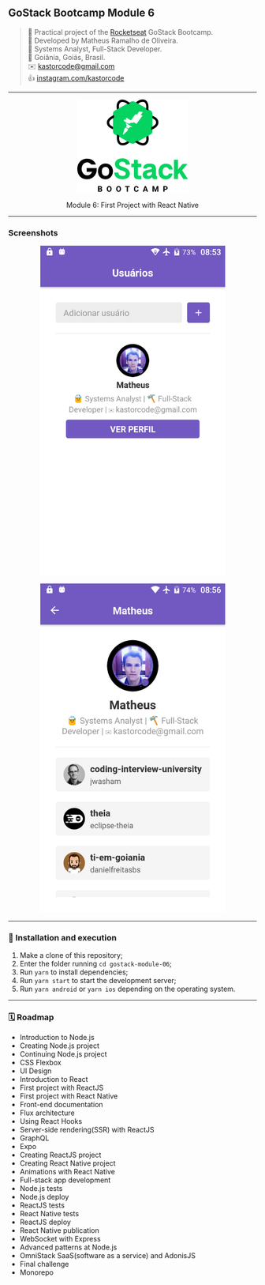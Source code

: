 ## GoStack Bootcamp Module 6

> 🚀 Practical project of the [Rocketseat](https://rocketseat.com.br) GoStack Bootcamp.  
👷 Developed by Matheus Ramalho de Oliveira.  
🔨 Systems Analyst, Full-Stack Developer.  
🏡 Goiânia, Goiás, Brasil.  
✉️ kastorcode@gmail.com  
👍 [instagram.com/kastorcode](https://www.instagram.com/kastorcode)

---

<p align="center">
  <img src="assets/gostack.png" />
</p>

<p align="center">
    Module 6: First Project with React Native
</p>

---

### Screenshots

<p align="center">
  <img src="screenshots/1.png" width="375" />
</p>

<p align="center">
  <img src="screenshots/2.png" width="375" />
</p>

---

### 🚀 Installation and execution

1. Make a clone of this repository;
2. Enter the folder running `cd gostack-module-06`;
3. Run `yarn` to install dependencies;
4. Run `yarn start` to start the development server;
5. Run `yarn android` or `yarn ios` depending on the operating system.

---

### 🗓 ️Roadmap

- Introduction to Node.js
- Creating Node.js project
- Continuing Node.js project
- CSS Flexbox
- UI Design
- Introduction to React
- First project with ReactJS
- First project with React Native
- Front-end documentation
- Flux architecture
- Using React Hooks
- Server-side rendering(SSR) with ReactJS
- GraphQL
- Expo
- Creating ReactJS project
- Creating React Native project
- Animations with React Native
- Full-stack app development
- Node.js tests
- Node.js deploy
- ReactJS tests
- React Native tests
- ReactJS deploy
- React Native publication
- WebSocket with Express
- Advanced patterns at Node.js
- OmniStack SaaS(software as a service) and AdonisJS
- Final challenge
- Monorepo
